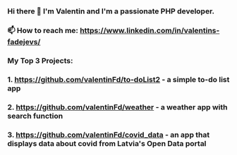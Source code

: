 ### Hi there 👋 I'm Valentin and I'm a passionate PHP developer.
### 📫 How to reach me: https://www.linkedin.com/in/valentins-fadejevs/
### My Top 3 Projects:
### 1. https://github.com/valentinFd/to-doList2 - a simple to-do list app
### 2. https://github.com/valentinFd/weather - a weather app with search function
### 3. https://github.com/valentinFd/covid_data - an app that displays data about covid from Latvia's Open Data portal
